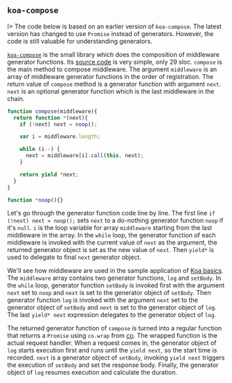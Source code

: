## `koa-compose`

I> The code below is based on an earlier version of `koa-compose`. The latest version has changed to use `Promise` instead of generators. However, the code is still valuable for understanding generators.

[`koa-compose`](https://github.com/koajs/compose) is the small library which does the composition of middleware generator functions. Its [source code](https://github.com/koajs/compose/blob/v2.x/index.js) is very simple, only 29 sloc. `compose` is the main method to compose middleware. The argument `middleware` is an array of middleware generator functions in the order of registration. The return value of `compose` method is a generator function with argument `next`. `next` is an optional generator function which is the last middleware in the chain.

```js
function compose(middleware){
  return function *(next){
    if (!next) next = noop();

    var i = middleware.length;

    while (i--) {
      next = middleware[i].call(this, next);
    }

    return yield *next;
  }
}

function *noop(){}
```

Let's go through the generator function code line by line. The first line `if (!next) next = noop();` sets `next` to a do-nothing generator function `noop` if it's `null`. `i` is the loop variable for array `middleware` starting from the last middleware in the array. In the `while` loop, the generator function of each middleware is invoked with the current value of `next` as the argument, the returned generator object is set as the new value of `next`. Then `yield*` is used to delegate to final `next` generator object.

We'll see how middleware are used in the sample application of [Koa basics](#koa-basics). The `middleware` array contains two generator functions, `log` and `setBody`. In the `while` loop, generator function `setBody` is invoked first with the argument `next` set to `noop` and `next` is set to the generator object of `setBody`. Then generator function `log` is invoked with the argument `next` set to the generator object of `setBody` and `next` is set to the generator object of `log`. The last `yield* next` expression delegates to the generator object of `log`.

The returned generator function of `compose` is turned into a regular function that returns a `Promise` using `co.wrap` from [co](#co). The wrapped function is the actual request handler. When a request comes in, the generator object of `log` starts execution first and runs until the `yield next`, so the start time is recorded. `next` is a generator object of `setBody`, invoking `yield next` triggers the execution of `setBody` and set the response body. Finally, the generator object of `log` resumes execution and calculate the duration.
